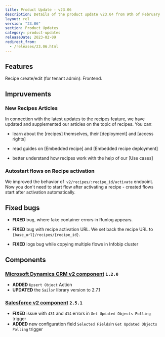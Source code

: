 ```yaml
---
title: Product Update - v23.06
description: Details of the product update v23.04 from 9th of February 2023.
layout: rel
version: "23.06"
section: Product Updates
category: product-updates
releaseDate: 2023-02-09
redirect_from:
  - /releases/23.06.html
---
```


## Features

Recipe create/edit (for tenant admin): Frontend.

## Impruvements

### New Recipes Articles

In connection with the latest updates to the recipes feature, we have updated and supplemented our articles on the topic of recipes. You can:

* learn about the [recipes] themselves, their [deployment] and [access rights]

* read guides on [Embedded recipe] and [Embedded recipe deployment]

* better understand how recipes work with the help of our [Use cases]

### Autostart flows on Recipe activation

We improved the behavior of` v2/recipes/:recipe_id/activate` endpoint.
Now you don't need to start flow after activating a recipe - created flows start after activation automatically.

## Fixed bugs

*   **FIXED** bug, where fake container errors in Runlog appears.

*   **FIXED** bug with recipe activation URL. We set back the recipe URL to `{base_url}/recipes/{recipe_id}`.

*   **FIXED** logs bug while copying multiple flows in Infobip cluster

## Components

### [Microsoft Dynamics CRM v2 component](/components/msdynamics-crm-v2/) `1.2.0`

*   **ADDED** `Upsert Object` Action
*   **UPDATED**  the `Sailor` library version to 2.7.1

### [Salesforce v2 component](/components/salesforce/) `2.5.1`

*   **FIXED** issue with `431` and `414` errors in `Get Updated Objects Polling` trigger
*   **ADDED** new configuration field `Selected Fields`in `Get Updated Objects Polling` trigger
